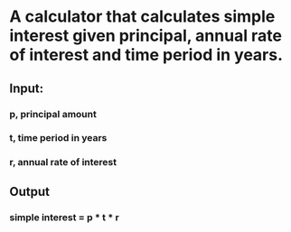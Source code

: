 # A calculator that calculates simple interest given principal, annual rate of interest and time period in years.

## Input:
  ### p, principal amount
  ### t, time period in years
  ### r, annual rate of interest

## Output
   ### simple interest = p * t * r
